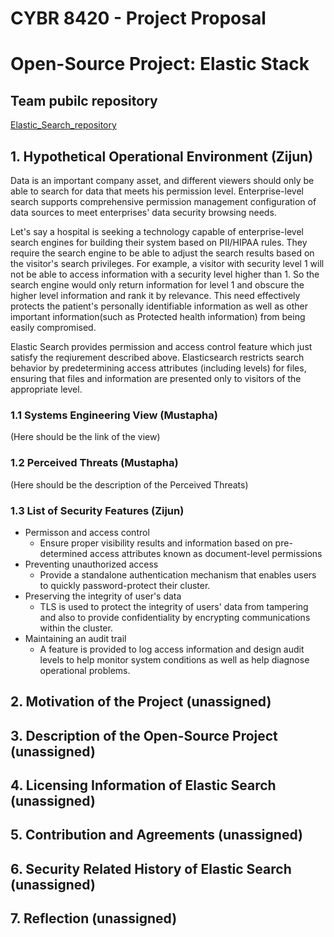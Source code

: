 # CYBR 8420 - Project Proposal
# Open-Source Project: Elastic Stack  
## Team pubilc repository
[Elastic_Search_repository](https://github.com/zijunmei/Software_Assurance)

## 1. Hypothetical Operational Environment (Zijun)

Data is an important company asset, and different viewers should only be able to search for data that meets his permission level. Enterprise-level search supports comprehensive permission management configuration of data sources to meet enterprises' data security browsing needs.  

Let's say a hospital is seeking a technology capable of enterprise-level search engines for building their system based on PII/HIPAA rules. They require the search engine to be able to adjust the search results based on the visitor's search privileges. For example, a visitor with security level 1 will not be able to access information with a security level higher than 1. So the search engine would only return information for level 1 and obscure the higher level information and rank it by relevance. This need effectively protects the patient's personally identifiable information as well as other important information(such as Protected health information) from being easily compromised.  

Elastic Search provides permission and access control feature which just satisfy the reqiurement described above. Elasticsearch restricts search behavior by predetermining access attributes (including levels) for files, ensuring that files and information are presented only to visitors of the appropriate level.

### 1.1 Systems Engineering View (Mustapha)
(Here should be the link of the view) 
  
    
### 1.2 Perceived Threats (Mustapha)
(Here should be the description of the Perceived Threats)  
  
    

### 1.3 List of Security Features (Zijun)
- Permisson and access control
    - Ensure proper visibility results and information based on pre-determined access attributes known as document-level permissions
- Preventing unauthorized access
    - Provide a standalone authentication mechanism that enables users to quickly password-protect their cluster.
- Preserving the integrity of user's data
    - TLS is used to protect the integrity of users' data from tampering and also to provide confidentiality by encrypting communications within the cluster.
- Maintaining an audit trail
    - A feature is provided to log access information and design audit levels to help monitor system conditions as well as help diagnose operational problems.

  

## 2. Motivation of the Project (unassigned)
  

## 3. Description of the Open-Source Project (unassigned)

## 4. Licensing Information of Elastic Search (unassigned)
    
## 5. Contribution and Agreements (unassigned)

## 6. Security Related History of Elastic Search (unassigned)
  
## 7. Reflection (unassigned)
  
    
